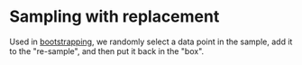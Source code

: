 # Sampling with replacement

Used in [bootstrapping](202210201519), we randomly select a data point in the
sample, add it to the "re-sample", and then put it back in the "box".
